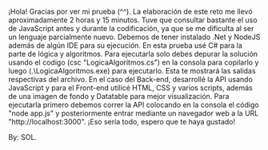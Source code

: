 ¡Hola! Gracias por ver mi prueba (^^).
La elaboración de este reto me llevó aproximadamente 2 horas y 15 minutos. Tuve que consultar bastante el uso de JavaScript antes y durante la codificación, ya que se me dificulta al ser un lenguaje parcialmente nuevo. 
Debemos de tener instalado .Net y NodeJS además de algún IDE para su ejecución.
En esta prueba usé C# para la parte de lógica y algoritmos.
Para ejecutarla solo debes depurar la solución usando el codigo (csc "LogicaAlgoritmos.cs") en la consola para copilarlo y luego (.\LogicaAlgoritmos.exe) para ejecutarlo. Esta te mostrará las salidas respectivas del archivo.
En el caso del Back-end, desarrollé la API usando JavaScript y para el Front-end utilicé HTML, CSS y varios scripts, además de una imagen de fondo y Datatable para mejor visualización.
Para ejecutarla primero debemos correr la API colocando en la consola el código "node app.js" y posteriormente entrar mediante un navegador web a la URL "http://localhost:3000".
¡Eso sería todo, espero que te haya gustado!

By: SOL.
